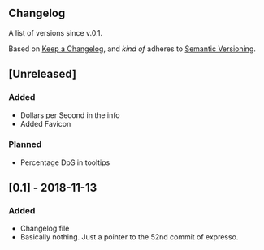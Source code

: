 ## Changelog
A list of versions since v.0.1.

Based on [Keep a Changelog](https://keepachangelog.com/en/1.0.0), and *kind of* adheres to [Semantic Versioning](https://semver.org/spec/v2.0.0.html).

## [Unreleased]
### Added
- Dollars per Second in the info
- Added Favicon
### Planned
- Percentage DpS in tooltips

## [0.1] - 2018-11-13
### Added
- Changelog file
- Basically nothing. Just a pointer to the 52nd commit of expresso.